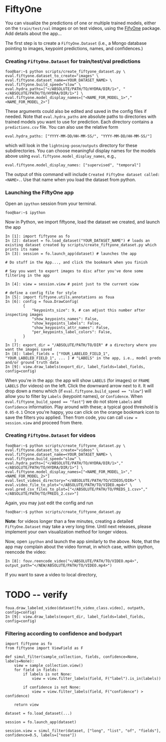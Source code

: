 # FiftyOne
You can visualize the predictions of one or multiple trained models, either on the `train/test/val` 
images or on test videos, using the [FifyOne](https://voxel51.com/) package. Add details about the app...

The first step is to create a `FiftyOne.Dataset` (i.e., a Mongo database pointing to images, keypoint predictions, names, and confidences.)
### Creating `FiftyOne.Dataset` for train/test/val predictions
```console
foo@bar:~$ python scripts/create_fiftyone_dataset.py \
eval.fiftyone.dataset_to_create="images" \
eval.fiftyone.dataset_name=<YOUR_DATASET_NAME> \
eval.fiftyone.build_speed="slow" \
eval.hydra_paths=["</ABSOLUTE/PATH/TO/HYDRA/DIR/1>", "</ABSOLUTE/PATH/TO/HYDRA/DIR/1>"] \
eval.fiftyone.model_display_names=["<NAME_FOR_MODEL_1>","<NAME_FOR_MODEL_2>"]
```
These arguments could also be edited and saved in the config files if needed.
Note that `eval.hydra_paths` are absolute paths to directories with trained models you want to use for prediction. Each directory contains a `predictions.csv` file. 
You can also use the relative form 
```
eval.hydra_paths: ["YYYY-MM-DD/HH-MM-SS/", "YYYY-MM-DD/HH-MM-SS/"]
```
which will look in the `lightning-pose/outputs` directory for these subdirectories.
You can choose meaningful display names for the models above using `eval.fiftyone.model_display_names`, e.g., 
```
eval.fiftyone.model_display_names: ["supervised", "temporal"]
```
The output of this command will include `Created FiftyOne dataset called: <NAME>.`. Use that name when you load the dataset from python.

### Launching the FiftyOne app
Open an `ipython` session from your terminal. 
```console
foo@bar:~$ ipython
```
Now in Python, we import fiftyone, load the dataset we created, and launch the app
```
In [1]: import fiftyone as fo
In [2]: dataset = fo.load_dataset("YOUR_DATASET_NAME") # loads an existing dataset created by scripts/create_fiftyone_dataset.py which prints its name
In [3]: session = fo.launch_app(dataset) # launches the app

# Do stuff in the App..., and click the bookmark when you finish

# Say you want to export images to disc after you've done some filtering in the app

In [4]: view = session.view # point just to the current view

# define a config file for style
In [5]: import fiftyone.utils.annotations as foua
In [6]: config = foua.DrawConfig(
        {
            "keypoints_size": 9, # can adjust this number after inspecting images
            "show_keypoints_names": False,
            "show_keypoints_labels": False,
            "show_keypoints_attr_names": False,
            "per_keypoints_label_colors": False,
        }
    )
In [7]: export_dir = "/ABSOLUTE/PATH/TO/DIR" # a directory where you want the images saved
In [8]: label_fields = ["YOUR_LABELED_FIELD_1", "YOUR_LABELED_FIELD_1", ... ] # "LABELS" in the app, i.e., model preds and/or ground truth data
In [9]: view.draw_labels(export_dir, label_fields=label_fields, config=config)
```

When you're in the app: the app will show `LABELS` (for images) or `FRAME LABELS` (for videos) on the left. Click the downward arrow next to it. It will drop down a menu which (if `eval.fiftyone.build_speed == "slow"`) will allow you to filter by `Labels` (keypoint names), or `Confidence`. When `eval.fiftyone_build_speed == "fast"`) we do not store `Labels` and `Confidence` information. Play around with these; a typical good threshold is `0.05-0.1` Once you're happy, you can click on the orange bookmark icon to save the filters you applied. Then from code, you can call `view = session.view` and proceed from there.


### Creating `FiftyOne.Dataset` for videos
```console
foo@bar:~$ python scripts/create_fiftyone_dataset.py \
eval.fiftyone.dataset_to_create="videos" \
eval.fiftyone.dataset_name=<YOUR_DATASET_NAME> \
eval.fiftyone.build_speed="slow" \
eval.hydra_paths=["</ABSOLUTE/PATH/TO/HYDRA/DIR/1>","</ABSOLUTE/PATH/TO/HYDRA/DIR/1>"] \
eval.fiftyone.model_display_names=["<NAME_FOR_MODEL_1>","<NAME_FOR_MODEL_2>"]
eval.test_videos_directory="</ABSOLUTE/PATH/TO/VIDEOS/DIR>" \
eval.video_file_to_plot="</ABSOLUTE/PATH/TO/VIDEO.mp4>" \
eval.pred_csv_files_to_plot=["</ABSOLUTE/PATH/TO/PREDS_1.csv>","</ABSOLUTE/PATH/TO/PREDS_2.csv>"]
```
Again, you may just edit the config and run
```console
foo@bar:~$ python scripts/create_fiftyone_dataset.py
```
**Note**: for videos longer than a few minutes, creating a detailed `FiftyOne.Dataset` may take a very long time. Until next releases, please implement your own visualization method for longer videos.

Now, open `ipython` and launch the app similarly to the above.
Note, that the app may complain about the video format, in which case, within ipython, reencode the video:
```
In [8]: fouv.reencode_video("</ABSOLUTE/PATH/TO/VIDEO.mp4>", output_path="</NEW/ABSOLUTE/PATH/TO/VIDEO.mp4>")
```
If you want to save a video to local directory,
# TODO -- verify
```
foua.draw_labeled_video(dataset[fo_video_class.video], outpath, config=config)
In [9]: view.draw_labels(export_dir, label_fields=label_fields, config=config)

```
### Filtering according to confidence and bodypart
```
import fiftyone as fo
from fiftyone import ViewField as F

def simul_filter(sample_collection, fields, confidence=None, labels=None):
    view = sample_collection.view()
    for field in fields:
        if labels is not None:
            view = view.filter_labels(field, F("label").is_in(labels))

        if confidence is not None:
            view = view.filter_labels(field, F("confidence") > confidence)

    return view

dataset = fo.load_dataset(...)

session = fo.launch_app(dataset)

session.view = simul_filter(dataset, ["long", "list", "of", "fields"], confidence=0.5, labels=["nose"])
```

